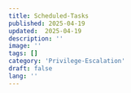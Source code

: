 ```yaml
---
title: Scheduled-Tasks
published: 2025-04-19
updated:  2025-04-19
description: ''
image: ''
tags: []
category: 'Privilege-Escalation'
draft: false 
lang: ''
---
```

